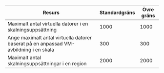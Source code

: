 | Resurs | Standardgräns | Övre gräns |
| --- | --- | --- |
| Maximalt antal virtuella datorer i en skalningsuppsättning |1000 |1000 |
| Ange maximalt antal virtuella datorer baserat på en anpassad VM-avbildning i en skala|300 |300 |
| Maximalt antal skalningsuppsättningar i en region |2000 |2000 |

